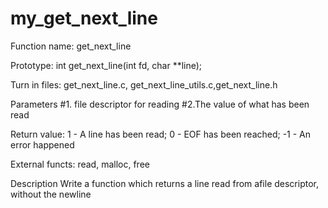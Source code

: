 # my_get_next_line

Function name: get_next_line

Prototype: int get_next_line(int fd, char **line);

Turn in files: get_next_line.c, get_next_line_utils.c,get_next_line.h

Parameters #1.  file descriptor for reading #2.The value of what has been read

Return value: 1 - A line has been read; 0 - EOF has been reached; -1 - An error happened

External functs: read, malloc, free

Description Write a function which returns a line read from afile descriptor, without the newline

